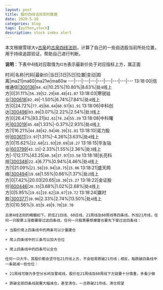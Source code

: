 ```yaml
---
layout: post
title: 股价四线法则实时数据
date: 2020-5-10
categories: blog
tags: [python,stock]
description: stock index alert
---
```



本文根据雪球大v[古泉](https://xueqiu.com/u/7148646888)的[古泉四线法则](https://xueqiu.com/7148646888/130498192)，计算了自己的一些自选股当前所处位置，用于持续追踪验证，帮助自己进行判断。

**说明**：下表中4线对应取值为`红色`表示最新价处于对应指标上方，属正面

时间|名称|代码|最新价|当日|3日|5日|位置|变动|距离|ma21|ma60|ma21w|ma60w
---|---|---|---|---|---|---|---|---
13:18:00|信维通信|[300136](https://xueqiu.com/S/SZ300136)|`64.42`|10.25%|10.80%|8.63%|处`4`线上方|0|31.11%|`56.39`|`52.29`|`48.48`|`41.87`
13:18:03|寒锐钴业|[300618](https://xueqiu.com/S/SZ300618)|`82.49`|-1.50%|6.74%|7.84%|处`4`线上方|0|24.72%|`77.45`|`66.64`|`60.97`|`61.91`
13:18:06|中科创达|[300496](https://xueqiu.com/S/SZ300496)|`93.09`|3.07%|2.22%|2.54%|处`3`线上方|0|26.47%|93.21|`82.61`|`74.24`|`55.39`
13:18:08|中科曙光|[603019](https://xueqiu.com/S/SH603019)|`45.68`|1.33%|-0.37%|2.93%|处`4`线上方|1|16.21%|`44.88`|`42.94`|`40.39`|`31.81`
13:18:10|诺力股份|[603611](https://xueqiu.com/S/SH603611)|`23.97`|1.31%|-4.26%|3.63%|处`4`线上方|0|15.62%|`22.60`|`21.93`|`20.69`|`18.27`
13:18:15|华友钴业|[603799](https://xueqiu.com/S/SH603799)|`43.15`|-2.33%|1.55%|2.36%|处`3`线上方|-1|12.17%|43.25|`40.34`|`37.97`|`33.58`
13:18:18|长亮科技|[300348](https://xueqiu.com/S/SZ300348)|`22.4`|6.77%|0.94%|4.46%|处`4`线上方|1|21.09%|`21.56`|`19.94`|`18.75`|`15.06`
13:18:21|盛天网络|[300494](https://xueqiu.com/S/SZ300494)|`19.68`|1.55%|0.66%|1.37%|处`2`线上方|0|7.42%|20.03|20.65|`18.36`|`15.27`
13:18:22|金证股份|[600446](https://xueqiu.com/S/SH600446)|`20.55`|3.68%|1.02%|2.68%|处`4`线上方|0|5.95%|`19.61`|`19.62`|`18.67`|`19.72`
13:18:24|赢时胜|[300377](https://xueqiu.com/S/SZ300377)|`10.96`|2.33%|2.74%|13.50%|处`4`线上方|0|10.56%|`9.85`|`9.49`|`9.70`|`10.70`

```
古泉4线法则的精髓如下。抓住21日线、60日线、21周线及60周线等四条线，外加21月线，任何一只股票上涨都要穿过这四条线，任何一只股票要想爆雷也要先下穿过这四条线：

+ 当股价爬上四条线中的两条可以少量建仓

+ 爬上四条线中的三条可以加大仓位

+ 爬上四条线中的四条可以全仓

任何一只大牛，其股价都会坚守在21月线上方，不会轻易跌破21月线；相反，每跌破四条线中一条就减一些仓位：

+ 21周线可做为多空分水岭及警戒线，股价在21周线及60周线下方就要十分慎重，多看少做

+ 跌破全部四条线就要大幅减仓，甚至清仓，一旦跌破21月线，清仓观望
```